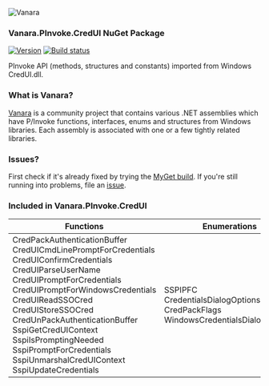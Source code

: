 ﻿![Vanara](https://raw.githubusercontent.com/dahall/Vanara/master/docs/icons/VanaraHeading.png)
### **Vanara.PInvoke.CredUI NuGet Package**
[![Version](https://img.shields.io/nuget/v/Vanara.PInvoke.CredUI?label=NuGet&style=flat-square)](https://github.com/dahall/Vanara/releases)
[![Build status](https://github.com/dahall/Vanara/actions/workflows/cibuild.yml/badge.svg?branch=master)](https://github.com/dahall/Vanara/actions/workflows/cibuild.yml)

PInvoke API (methods, structures and constants) imported from Windows CredUI.dll.

### **What is Vanara?**

[Vanara](https://github.com/dahall/Vanara) is a community project that contains various .NET assemblies which have P/Invoke functions, interfaces, enums and structures from Windows libraries. Each assembly is associated with one or a few tightly related libraries.

### **Issues?**

First check if it's already fixed by trying the [MyGet build](https://www.myget.org/feed/Packages/vanara).
If you're still running into problems, file an [issue](https://github.com/dahall/Vanara/issues).

### **Included in Vanara.PInvoke.CredUI**

Functions | Enumerations | Structures
--- | --- | ---
CredPackAuthenticationBuffer CredUICmdLinePromptForCredentials CredUIConfirmCredentials CredUIParseUserName CredUIPromptForCredentials CredUIPromptForWindowsCredentials CredUIReadSSOCred CredUIStoreSSOCred CredUnPackAuthenticationBuffer SspiGetCredUIContext SspiIsPromptingNeeded SspiPromptForCredentials SspiUnmarshalCredUIContext SspiUpdateCredentials  | SSPIPFC CredentialsDialogOptions CredPackFlags WindowsCredentialsDialogOptions            | PSEC_WINNT_CREDUI_CONTEXT PSEC_WINNT_CREDUI_CONTEXT_VECTOR CREDUI_INFO            
